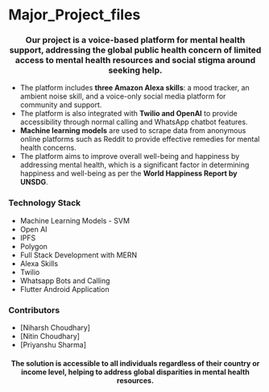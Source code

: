 # Major_Project_files

<h3>
<p align="center">
Our project is a voice-based platform for mental health support, addressing the global public health concern of limited access to mental health resources and social stigma around seeking help.
</p>
</h3>

- The platform includes **three Amazon Alexa skills**: a mood tracker, an ambient noise skill, and a voice-only social media platform for community and support.
- The platform is also integrated with **Twilio and OpenAI** to provide accessibility through normal calling and WhatsApp chatbot features.
- **Machine learning models** are used to scrape data from anonymous online platforms such as Reddit to provide effective remedies for mental health concerns.
- The platform aims to improve overall well-being and happiness by addressing mental health, which is a significant factor in determining happiness and well-being as per the **World Happiness Report by UNSDG**.

### Technology Stack
- Machine Learning Models - SVM
- Open AI
- IPFS
- Polygon
- Full Stack Development with MERN
- Alexa Skills
- Twilio
- Whatsapp Bots and Calling
- Flutter Android Application

### Contributors
- [Niharsh Choudhary]
- [Nitin Choudhary]
- [Priyanshu Sharma]

<h4>
<p align="center">
The solution is accessible to all individuals regardless of their country or income level, helping to address global disparities in mental health resources.
</p>
</h4>
